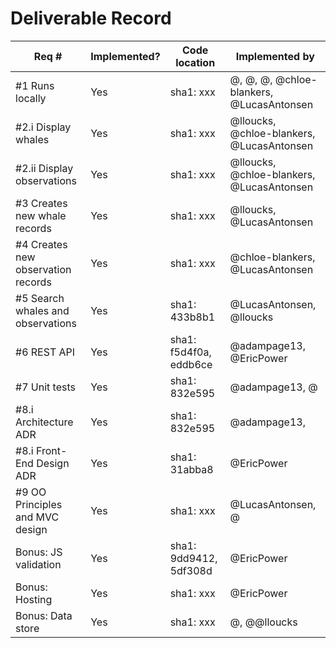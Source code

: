 # Deliverable Record

| Req # | Implemented? | Code location | Implemented by |
|-------|-------|-------|-------|
| #1 Runs locally | Yes | sha1: xxx | @, @, @, @chloe-blankers, @LucasAntonsen |
| #2.i Display whales | Yes | sha1: xxx |  @lloucks, @chloe-blankers, @LucasAntonsen |
| #2.ii Display observations | Yes | sha1: xxx | @lloucks, @chloe-blankers, @LucasAntonsen |
| #3 Creates new whale records | Yes | sha1: xxx | @lloucks, @LucasAntonsen |
| #4 Creates new observation records | Yes | sha1: xxx | @chloe-blankers, @LucasAntonsen |
| #5 Search whales and observations | Yes | sha1: 433b8b1 | @LucasAntonsen, @lloucks |
| #6 REST API | Yes | sha1: f5d4f0a, eddb6ce | @adampage13, @EricPower |
| #7 Unit tests | Yes | sha1: 832e595 | @adampage13, @ |
| #8.i Architecture ADR | Yes | sha1: 832e595 | @adampage13,  |
| #8.i Front-End Design ADR | Yes | sha1: 31abba8  | @EricPower |
| #9 OO Principles and MVC design | Yes | sha1: xxx | @LucasAntonsen, @ |
| Bonus: JS validation | Yes | sha1: 9dd9412, 5df308d | @EricPower |
| Bonus: Hosting | Yes | sha1: xxx | @EricPower |
| Bonus: Data store | Yes | sha1: xxx | @, @@lloucks |
